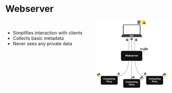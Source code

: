# Webserver

<div style="display: flex; align-items: flex-start; justify-content: space-between;">
  <div style="flex: 1; max-width: 55%; padding-right: 20px;">
    <br>
    <ul>
      <li v-click="1">Simplifies interaction with clients</li>
      <li v-click="2">Collects basic metadata</li>
      <li v-click="3">Never sees any private data</li>
    </ul>
  </div>
  <div style="flex: 1; text-align: right;">
      <img src="../../figures/system-design.png" alt="System Design Diagram" style="max-width: 90%; height: auto;" />
  </div>
</div>

<SlideCurrentNo class="absolute bottom-8 right-10"/>

<style scoped>
.nested-gray {
  font-size: 0.8em;
  color: #555555 !important;
}
</style>

<!--
Next, we have an intermediate webserver which exists solely to simplify the interaction with the clients.

We don't want to have the MPC servers running all the time, and we don't want the client to have to manage 3 connections.

The webserver also collects basic metadata, for example, so that we can pay users for their participation.

We emphasize that because secret shares are end-to-end encrypted from clients to the computing parties, the webserver never sees any private data.
-->